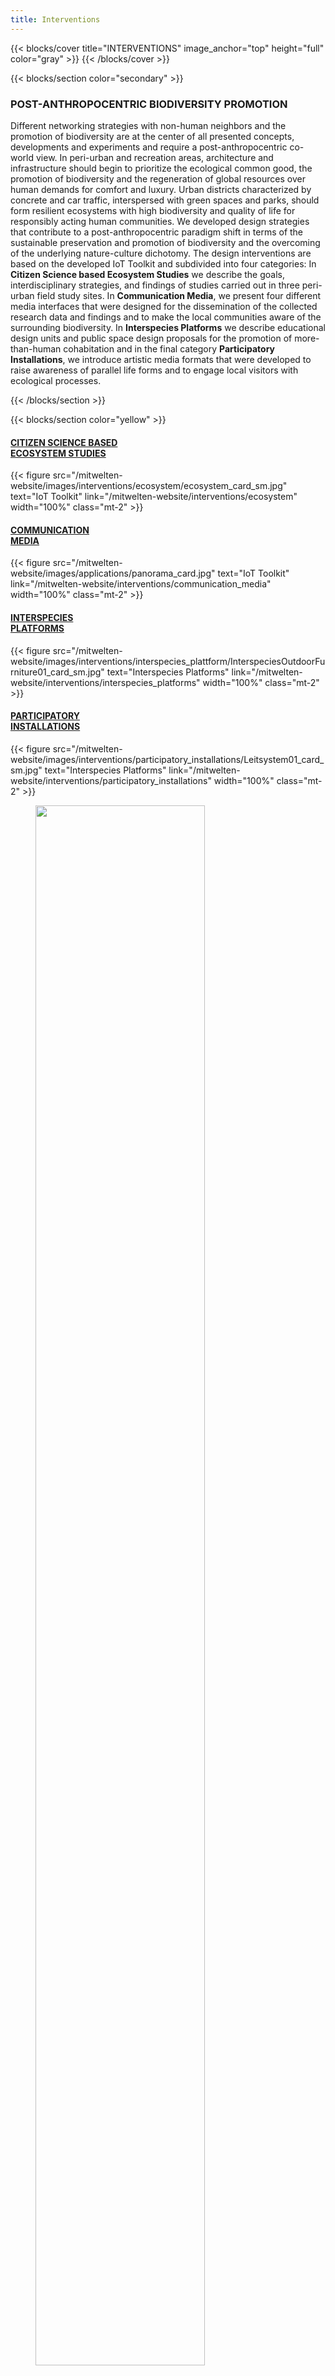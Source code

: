 ```yaml
---
title: Interventions
---
```


{{< blocks/cover title="INTERVENTIONS" image_anchor="top" height="full" color="gray" >}}
{{< /blocks/cover >}}



<!-- New Section -->

{{< blocks/section color="secondary" >}}

<div class="mx-auto">
    <h3 class="text-center mb-5">POST-ANTHROPOCENTRIC BIODIVERSITY PROMOTION</h3>
    <p class="text-column">
        Different networking strategies with non-human neighbors and the promotion of biodiversity are at the center of all presented concepts, developments and experiments and require a post-anthropocentric co-world view. In peri-urban and recreation areas, architecture and infrastructure should begin to prioritize the ecological common good, the promotion of biodiversity and the regeneration of global resources over human demands for comfort and luxury. Urban districts characterized by concrete and car traffic, interspersed with green spaces and parks, should form resilient ecosystems with high biodiversity and quality of life for responsibly acting human communities.
We developed design strategies that contribute to a post-anthropocentric paradigm shift in terms of the sustainable preservation and promotion of biodiversity and the overcoming of the underlying nature-culture dichotomy. The design interventions are based on the developed IoT Toolkit and subdivided into four categories: In <strong>Citizen Science based Ecosystem Studies</strong> we describe the goals, interdisciplinary strategies, and findings of studies carried out in three peri-urban field study sites. In <strong>Communication Media</strong>, we present four different media interfaces that were designed for the dissemination of the collected research data and findings and to make the local communities aware of the surrounding biodiversity. In <strong>Interspecies Platforms</strong> we describe educational design units and public space design proposals for the promotion of more-than-human cohabitation and in the final category <strong>Participatory Installations</strong>, we introduce artistic media formats that were developed to raise awareness of parallel life forms and to engage local visitors with ecological processes.
    </p>
</div>

{{< /blocks/section >}}




<!-- New Section -->

{{< blocks/section color="yellow" >}}

<div class="mb-5">
    <div class="row px-0">
        <!-- Spalte 1 -->
        <div class="col-md-3 col-sm-6 mb-5 mb-lg-0 d-flex flex-column text-center">
            <a class="link-dark link-offset-2 link-underline-opacity-25 link-underline-opacity-100-hover flex-grow-1 d-flex align-items-center justify-content-center"
                href="/mitwelten-website/interventions/ecosystem"
                style="min-height: 80px;">
                <h4 class="mb-2">CITIZEN SCIENCE BASED</br>ECOSYSTEM STUDIES</h4>
            </a>
            {{< figure src="/mitwelten-website/images/interventions/ecosystem/ecosystem_card_sm.jpg"
                text="IoT Toolkit"
                link="/mitwelten-website/interventions/ecosystem"
                width="100%" 
                class="mt-2" >}}
        </div>
        <div class="col-md-3 col-sm-6 mb-5 mb-lg-0 d-flex flex-column text-center">
            <a class="link-dark link-offset-2 link-underline-opacity-25 link-underline-opacity-100-hover flex-grow-1 d-flex align-items-center justify-content-center"
                href="/mitwelten-website/interventions/communication_media"
                style="min-height: 80px;">
                <h4 class="mb-2">COMMUNICATION<br>MEDIA</h4>
            </a>
            {{< figure src="/mitwelten-website/images/applications/panorama_card.jpg"
                text="IoT Toolkit"
                link="/mitwelten-website/interventions/communication_media"
                width="100%" 
                class="mt-2" >}}
        </div>
        <div class="col-md-3 col-sm-6 mb-5 mb-lg-0 d-flex flex-column text-center">
            <a class="link-dark link-offset-2 link-underline-opacity-25 link-underline-opacity-100-hover flex-grow-1 d-flex align-items-center justify-content-center"
                href="/mitwelten-website/interventions/interspecies_platforms"
                style="min-height: 80px;">
                <h4 class="mb-2">INTERSPECIES<br>PLATFORMS</h4>
            </a>
            {{< figure src="/mitwelten-website/images/interventions/interspecies_plattform/InterspeciesOutdoorFurniture01_card_sm.jpg"
                text="Interspecies Platforms"
                link="/mitwelten-website/interventions/interspecies_platforms"
                width="100%" 
                class="mt-2" >}}
        </div>
        <div class="col-md-3 col-sm-6 mb-5 mb-lg-0 d-flex flex-column text-center">
            <a class="link-dark link-offset-2 link-underline-opacity-25 link-underline-opacity-100-hover flex-grow-1 d-flex align-items-center justify-content-center"
                href="/mitwelten-website/interventions/participatory_installations"
                style="min-height: 80x;">
                <h4 class="mb-2">PARTICIPATORY<br>INSTALLATIONS</h4>
            </a>
            {{< figure src="/mitwelten-website/images/interventions/participatory_installations/Leitsystem01_card_sm.jpg"
                text="Interspecies Platforms"
                link="/mitwelten-website/interventions/participatory_installations"
                width="100%" 
                class="mt-2" >}}
        </div>
    </div>
</div>

<figure class="text-center"> <img src="/mitwelten-website/images/logo/mitwelten_logo.png" width="80%"> </figure>

{{< /blocks/section >}}
